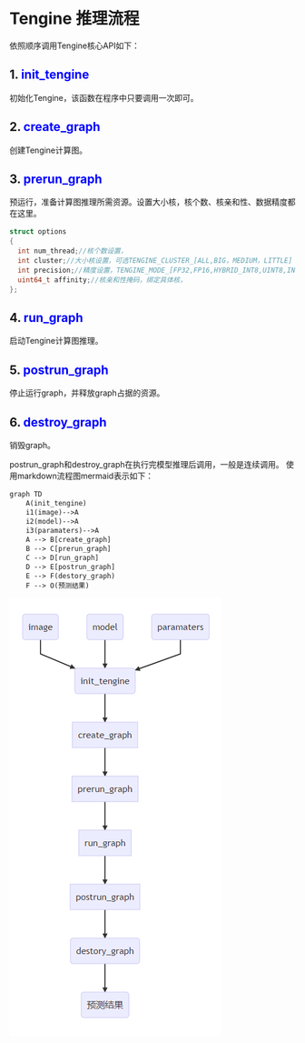 # Tengine 推理流程
依照顺序调用Tengine核心API如下：

## 1. <font color=blue>init_tengine</font>

初始化Tengine，该函数在程序中只要调用一次即可。

## 2. <font color=blue>create_graph</font>

创建Tengine计算图。

## 3. <font color=blue>prerun_graph</font>

预运行，准备计算图推理所需资源。设置大小核，核个数、核亲和性、数据精度都在这里。

```c
struct options
{
  int num_thread;//核个数设置，
  int cluster;//大小核设置，可选TENGINE_CLUSTER_[ALL,BIG，MEDIUM，LITTLE]
  int precision;//精度设置，TENGINE_MODE_[FP32,FP16,HYBRID_INT8,UINT8,INT8]
  uint64_t affinity;//核亲和性掩码，绑定具体核，
};
```



## 4. <font color=blue>run_graph</font>

启动Tengine计算图推理。

## 5. <font color=blue>postrun_graph</font>

停止运行graph，并释放graph占据的资源。

## 6. <font color=blue>destroy_graph</font>

销毁graph。

postrun_graph和destroy_graph在执行完模型推理后调用，一般是连续调用。
使用markdown流程图mermaid表示如下：

>
```mermaid
graph TD
	A(init_tengine)
	i1(image)-->A
	i2(model)-->A
	i3(paramaters)-->A
	A --> B[create_graph]
    B --> C[prerun_graph]
    C --> D[run_graph]
    D --> E[postrun_graph]
    E --> F(destory_graph)
    F --> O(预测结果)
```
>
![clip_image008](https://raw.githubusercontent.com/BUG1989/tengine-docs/main/images/clip_image008.png)